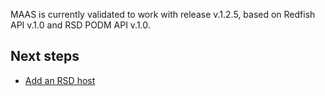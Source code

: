 MAAS is currently validated to work with release v.1.2.5, based on Redfish API
v.1.0 and RSD PODM API v.1.0.

## Next steps

- [Add an RSD host][addrsd]

<!-- LINKS -->

[addrsd]: manage-rsd-add.md